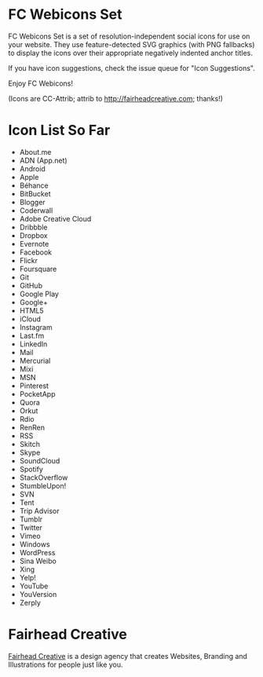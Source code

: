 FC Webicons Set
=====================

FC Webicons Set is a set of resolution-independent social icons for use on your website. They use feature-detected SVG graphics (with PNG fallbacks) to display the icons over their appropriate negatively indented anchor titles.

If you have icon suggestions, check the issue queue for "Icon Suggestions".

Enjoy FC Webicons!

(Icons are CC-Attrib; attrib to http://fairheadcreative.com; thanks!)


Icon List So Far
=================

* About.me
* ADN (App.net)
* Android
* Apple
* Béhance
* BitBucket
* Blogger
* Coderwall
* Adobe Creative Cloud
* Dribbble
* Dropbox
* Evernote
* Facebook
* Flickr
* Foursquare
* Git
* GitHub
* Google Play
* Google+
* HTML5
* iCloud
* Instagram
* Last.fm
* LinkedIn
* Mail
* Mercurial
* Mixi
* MSN
* Pinterest
* PocketApp
* Quora
* Orkut
* Rdio
* RenRen
* RSS
* Skitch
* Skype
* SoundCloud
* Spotify
* StackOverflow
* StumbleUpon!
* SVN
* Tent
* Trip Advisor
* Tumblr
* Twitter
* Vimeo
* Windows
* WordPress
* Sina Weibo
* Xing
* Yelp!
* YouTube
* YouVersion
* Zerply


Fairhead Creative
=================

[Fairhead Creative](http://fairheadcreative.com) is a design agency that creates Websites, Branding and Illustrations for people just like you.
